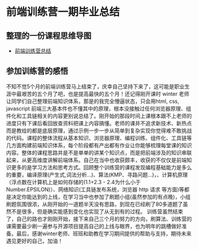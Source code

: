 
# 前端训练营一期毕业总结
## 整理的一份课程思维导图
- [前端训练营总结](https://github.com/RamboGit/Frontend-01-Template/blob/master/%E6%AF%95%E4%B8%9A%E6%80%BB%E7%BB%93/%E5%89%8D%E7%AB%AF%E8%AE%AD%E7%BB%83%E8%90%A5%E6%80%BB%E7%BB%93.pdf)
## 参加训练营的感悟
   不知不觉5个月的前端训练营马上结束了，庆幸自己坚持下来了，这可能是职业生涯中最艰苦的五个月了吧，也是提高最快的五个月！还记得刚开课时 winter 老师让同学们自己整理前端知识体系，那是的我完全懵逼状态，只会用html, css, javascript 前端三大基本件也不懂其中的原理，根本没接触过任何浏览器原理、组件化和工具链相关的内容更别说总结了。刚开始的那段时间上课根本跟不上老师的进度只有下课后看回放查资料把课上内容搞懂。老师的课并不追求新技术、新热点而是教给的都是底层原理，通过示例一步一步从简单到复杂实现你觉得难不敢挑战的代码。课程的整体流程从基本知识、浏览器原理、编程训练、组件化、工具链等几方面构建前端知识体系，每个阶段都有产出都有作业让你能够梳理每堂课的知识内容。整体的课程思路并是不是单单的讲某个知识点，而是把前端涉及的知识串联起来，从更高维度讲解前端体系。自己在当中也收获颇丰，收获的不仅仅是前端知识更多的是学习方法和思考方式。回顾整个训练营的课程发现编程基础能力是多么的重要，编译原理(产生式,词法分析...)、算法(KMP、寻路问题...)，、计算机原理（浮点数在计算机上是如何存储的(1.1+2.3 - 2.4为什么小于Number.EPSILON)）、网络知识(工具链发布系统，浏览器 http 请求 等方面)等都是决定你能达到的上线，在学习当中也参加了刷题小组(虽然参加的有点晚)，小组刷题氛围很浓，从刚开始的一道题半天没有思路，到现在已经刷了80多道题了虽然不是很多，但是确实能感到变化也实现了从无到有的过程。
  训练营虽然结束了，自己的路也才刚刚开始，接下来自己三个月的努力的方向，刷算法、训练营的课需要最少刷一遍参与开源项目提高自己的上线与眼界，也为明年的跳槽做好准备。最后，感谢winter老师、班班和助教在学习期间提供的帮助与支持，期待未来遇见更好的自己，加油！
